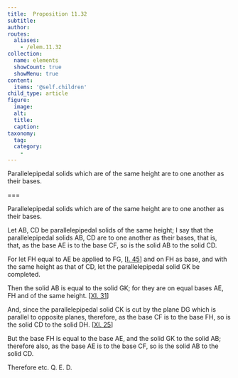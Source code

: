 ```yaml
---
title:  Proposition 11.32
subtitle: 
author:
routes:
  aliases:
    - /elem.11.32
collection:
  name: elements
  showCount: true
  showMenu: true
content:
  items: '@self.children'
child_type: article
figure:
  image:
  alt:
  title:
  caption:
taxonomy:
  tag:
  category:
    - 
---
```


<p>
       <hi rend="ital">Parallelepipedal solids which are of the same height are to one another as their bases.</hi>
      </p>

===

<p>
       <span class="ital">Parallelepipedal solids which are of the same height are to one another as their bases.</span>
      </p>

<p>Let <span class="ital">AB</span>, <span class="ital">CD</span> be parallelepipedal solids of the same height; I say that the parallelepipedal solids <span class="ital">AB</span>, <span class="ital">CD</span> are to one another as their bases, that is, that, as the base <span class="ital">AE</span> is to the base <span class="ital">CF</span>, so is the solid <span class="ital">AB</span> to the solid <span class="ital">CD</span>. 
      </p>

<p>For let <span class="ital">FH</span> equal to <span class="ital">AE</span> be applied to <span class="ital">FG</span>, [<a href="/elem.1.45">I. 45</a>] and on <span class="ital">FH</span> as base, and with the same height as that of <span class="ital">CD</span>, let the parallelepipedal solid <span class="ital">GK</span> be completed. </p>

<p>Then the solid <span class="ital">AB</span> is equal to the solid <span class="ital">GK</span>; for they are on equal bases <span class="ital">AE</span>, <span class="ital">FH</span> and of the same height. [<a href="/elem.11.31">XI. 31</a>] </p>

<p>And, since the parallelepipedal solid <span class="ital">CK</span> is cut by the plane <span class="ital">DG</span> which is parallel to opposite planes, therefore, as the base <span class="ital">CF</span> is to the base <span class="ital">FH</span>, so is the solid <span class="ital">CD</span> to the solid <span class="ital">DH</span>. [<a href="/elem.11.25">XI. 25</a>] </p>

<p>But the base <span class="ital">FH</span> is equal to the base <span class="ital">AE</span>, and the solid <span class="ital">GK</span> to the solid <span class="ital">AB</span>; therefore also, as the base <span class="ital">AE</span> is to the base <span class="ital">CF</span>, so is the solid <span class="ital">AB</span> to the solid <span class="ital">CD</span>. </p>

<p>Therefore etc. Q. E. D.</p>
